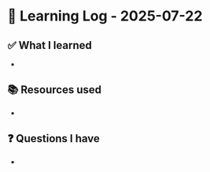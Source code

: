 # 🧠 Learning Log - 2025-07-22

## ✅ What I learned

- 

## 📚 Resources used

- 

## ❓ Questions I have

- 
